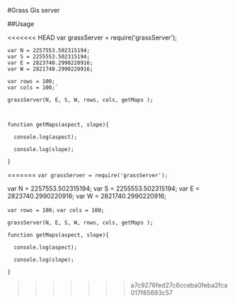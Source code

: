 #Grass Gis server

##Usage

<<<<<<< HEAD
    var grassServer = require('grassServer');
    
    var N = 2257553.502315194;
    var S = 2255553.502315194;
    var E = 2823740.2990220916;
    var W = 2821740.2990220916;
    
    var rows = 100;
    var cols = 100;`
    
    grassServer(N, E, S, W, rows, cols, getMaps );
    
    
    
    function getMaps(aspect, slope){
    
      console.log(aspect);
    
      console.log(slope);
    
    }
    

=======
`var grassServer = require('grassServer');`

var N = 2257553.502315194;
var S = 2255553.502315194;
var E = 2823740.2990220916;
var W = 2821740.2990220916;

`var rows = 100;`
`var cols = 100;`

`grassServer(N, E, S, W, rows, cols, getMaps );`



`function getMaps(aspect, slope){`

`  console.log(aspect);`

`  console.log(slope);`

`}`
>>>>>>> a7c9276fed27c6cceba0feba2fca017f85693c57
